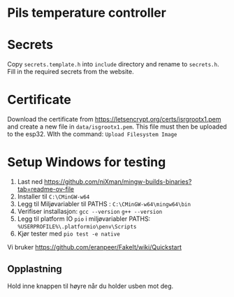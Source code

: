 # Pils temperature controller

# Secrets
Copy `secrets.template.h` into `include` directory and rename to `secrets.h`. Fill in the required secrets from the website.

# Certificate
Download the certificate from https://letsencrypt.org/certs/isrgrootx1.pem and create a new file in `data/isgrootx1.pem`.
This file must then be uploaded to the esp32. WIth the command: `Upload Filesystem Image`

# Setup Windows for testing
1. Last ned https://github.com/niXman/mingw-builds-binaries?tab=readme-ov-file
2. Installer til `C:\CMinGW-w64`
3. Legg til Miljøvariabler til PATHS : `C:\CMinGW-w64\mingw64\bin`
4. Verifiser installasjon: `gcc --version` `g++ --version`
5. Legg til platform IO `pio` i miljøvariabler PATHS: `%USERPROFILE%\.platformio\penv\Scripts`
6. Kjør tester med `pio test -e native`

Vi bruker https://github.com/eranpeer/FakeIt/wiki/Quickstart

## Opplastning
Hold inne knappen til høyre når du holder usben mot deg.
